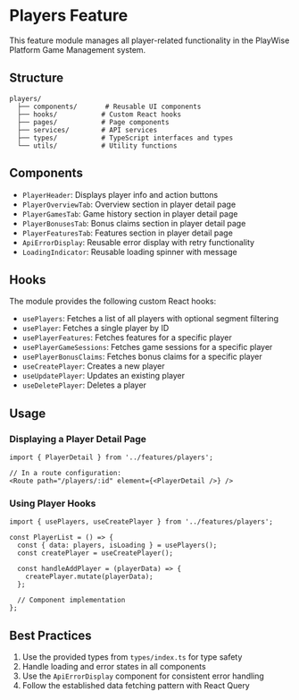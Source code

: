 # Players Feature

This feature module manages all player-related functionality in the PlayWise Platform Game Management system.

## Structure

```
players/
  ├── components/       # Reusable UI components
  ├── hooks/           # Custom React hooks
  ├── pages/           # Page components
  ├── services/        # API services
  ├── types/           # TypeScript interfaces and types
  └── utils/           # Utility functions
```

## Components

- `PlayerHeader`: Displays player info and action buttons
- `PlayerOverviewTab`: Overview section in player detail page
- `PlayerGamesTab`: Game history section in player detail page
- `PlayerBonusesTab`: Bonus claims section in player detail page  
- `PlayerFeaturesTab`: Features section in player detail page
- `ApiErrorDisplay`: Reusable error display with retry functionality
- `LoadingIndicator`: Reusable loading spinner with message

## Hooks

The module provides the following custom React hooks:

- `usePlayers`: Fetches a list of all players with optional segment filtering
- `usePlayer`: Fetches a single player by ID
- `usePlayerFeatures`: Fetches features for a specific player
- `usePlayerGameSessions`: Fetches game sessions for a specific player
- `usePlayerBonusClaims`: Fetches bonus claims for a specific player
- `useCreatePlayer`: Creates a new player
- `useUpdatePlayer`: Updates an existing player
- `useDeletePlayer`: Deletes a player

## Usage

### Displaying a Player Detail Page

```tsx
import { PlayerDetail } from '../features/players';

// In a route configuration:
<Route path="/players/:id" element={<PlayerDetail />} />
```

### Using Player Hooks

```tsx
import { usePlayers, useCreatePlayer } from '../features/players';

const PlayerList = () => {
  const { data: players, isLoading } = usePlayers();
  const createPlayer = useCreatePlayer();
  
  const handleAddPlayer = (playerData) => {
    createPlayer.mutate(playerData);
  };
  
  // Component implementation
};
```

## Best Practices

1. Use the provided types from `types/index.ts` for type safety
2. Handle loading and error states in all components
3. Use the `ApiErrorDisplay` component for consistent error handling
4. Follow the established data fetching pattern with React Query
